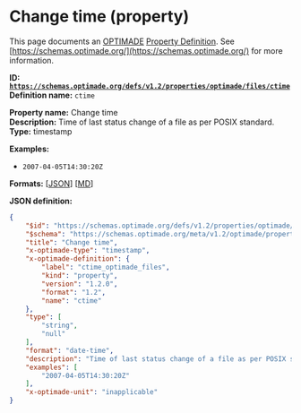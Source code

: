 # Change time (property)

This page documents an [OPTIMADE](https://www.optimade.org/) [Property Definition](https://schemas.optimade.org/#definitions). See [https://schemas.optimade.org/](https://schemas.optimade.org/) for more information.

**ID: [`https://schemas.optimade.org/defs/v1.2/properties/optimade/files/ctime`](https://schemas.optimade.org/defs/v1.2/properties/optimade/files/ctime.md)**  
**Definition name:** `ctime`

**Property name:** Change time  
**Description:** Time of last status change of a file as per POSIX standard.  
**Type:** timestamp  



**Examples:**

- `2007-04-05T14:30:20Z`

**Formats:** [[JSON](ctime.json)] [[MD](ctime.md)]

**JSON definition:**

``` json
{
    "$id": "https://schemas.optimade.org/defs/v1.2/properties/optimade/files/ctime",
    "$schema": "https://schemas.optimade.org/meta/v1.2/optimade/property_definition.json",
    "title": "Change time",
    "x-optimade-type": "timestamp",
    "x-optimade-definition": {
        "label": "ctime_optimade_files",
        "kind": "property",
        "version": "1.2.0",
        "format": "1.2",
        "name": "ctime"
    },
    "type": [
        "string",
        "null"
    ],
    "format": "date-time",
    "description": "Time of last status change of a file as per POSIX standard.",
    "examples": [
        "2007-04-05T14:30:20Z"
    ],
    "x-optimade-unit": "inapplicable"
}
```